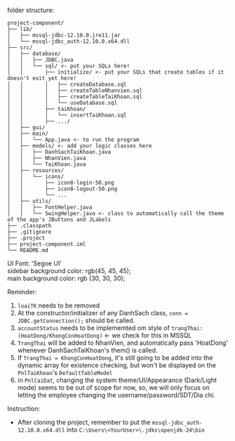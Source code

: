 folder structure:

```
project-component/
├── lib/
│   ├── mssql-jdbc-12.10.0.jre11.jar
│   └── mssql-jdbc_auth-12.10.0.x64.dll
├── src/
│   ├── database/
│   │   ├── JDBC.java
│   │   └── sql/ <- put your SQLs here!
│   │       ├── initialize/ <- put your SQLs that create tables if it doesn't exit yet here!
│   │       │   ├── createDatabase.sql
│   │       │   ├── createTableNhanvien.sql
│   │       │   ├── createTableTaiKhoan.sql
│   │       │   └── useDatabase.sql
│   │       ├── taiKhoan/
│   │       │   └── insertTaiKhoan.sql
│   │       ├── .../
│   ├── gui/
│   ├── main/
│   │   └── App.java <- to run the program 
│   ├── models/ <- add your logic classes here
│   │   ├── DanhSachTaiKhoan.java
│   │   ├── NhanVien.java
│   │   └── TaiKhoan.java
│   ├── resources/
│   │   └── icons/
│   │       ├── icon8-login-50.png
│   │       ├── icon8-logout-50.png
│   │       └── ...
│   ├── utils/
│   │   ├── FontHelper.java
│   │   └── SwingHelper.java <- class to automatically call the theme of the app's JButtons and JLabels
├── .classpath
├── .gitignore
├── .project
├── project-component.iml
└── README.md
```

UI Font: 'Segoe UI'<br>
sidebar background color: rgb(45, 45, 45);<br>
main background color: rgb (30, 30, 30);<br>

Reminder:

1. `loaiTK` needs to be removed
2. At the constructor/initializer of any DanhSach class, `conn = JDBC.getConnection();` should be called.
3. `accountStatus` needs to be implememted om style of `trangThai: (HoatDong/KhongConHoatDong)` <- we check for this in MSSQL
4. `TrangThai` will be added to NhanVien, and automatically pass 'HoatDong' whenever DanhSachTaiKhoan's them() is called.
5. If `TrangThai = KhongConHoatDong`, it's still going to be added into the dynamic array for existence checking, but won't be displayed on the `PnlTaiKhoan`'s `DefaultTableModel`
6. in `PnlCaiDat`, changing the system theme/UI/Appearance (Dark/Light mode) seems to be out of scope for now,
   so, we will only focus on letting the employee changing the username/password/SDT/Dia chi.

Instruction:
- After cloning the project, remember to put the `mssql-jdbc_auth-12.10.0.x64.dll` into `C:\Users\<YourUser>\.jdks\openjdk-24\bin`